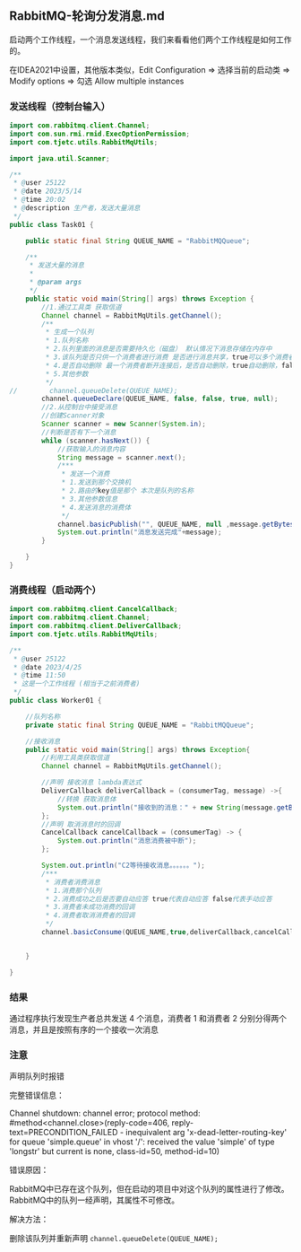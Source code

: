 ## RabbitMQ-轮询分发消息.md

启动两个工作线程，一个消息发送线程，我们来看看他们两个工作线程是如何工作的。

在IDEA2021中设置，其他版本类似，Edit Configuration => 选择当前的启动类 => Modify options => 勾选 Allow multiple instances

### 发送线程（控制台输入）

```java
import com.rabbitmq.client.Channel;
import com.sun.rmi.rmid.ExecOptionPermission;
import com.tjetc.utils.RabbitMqUtils;

import java.util.Scanner;

/**
 * @user 25122
 * @date 2023/5/14
 * @time 20:02
 * @description 生产者，发送大量消息
 */
public class Task01 {

    public static final String QUEUE_NAME = "RabbitMQQueue";

    /**
     * 发送大量的消息
     *
     * @param args
     */
    public static void main(String[] args) throws Exception {
        //1.通过工具类 获取信道
        Channel channel = RabbitMqUtils.getChannel();
        /**
         * 生成一个队列
         * 1.队列名称
         * 2.队列里面的消息是否需要持久化（磁盘） 默认情况下消息存储在内存中
         * 3.该队列是否只供一个消费者进行消费 是否进行消息共享，true可以多个消费者消费，false只能一个消费者消费
         * 4.是否自动删除 最一个消费者断开连接后，是否自动删除，true自动删除，false不自动删除
         * 5.其他参数
         */
//        channel.queueDelete(QUEUE_NAME);
        channel.queueDeclare(QUEUE_NAME, false, false, true, null);
        //2.从控制台中接受消息
        //创建Scanner对象
        Scanner scanner = new Scanner(System.in);
        //判断是否有下一个消息
        while (scanner.hasNext()) {
            //获取输入的消息内容
            String message = scanner.next();
            /***
             * 发送一个消费
             * 1.发送到那个交换机
             * 2.路由的key值是那个 本次是队列的名称
             * 3.其他参数信息
             * 4.发送消息的消费体
             */
            channel.basicPublish("", QUEUE_NAME, null ,message.getBytes());
            System.out.println("消息发送完成"+message);
        }

    }
}

```

### 消费线程（启动两个）
```java
import com.rabbitmq.client.CancelCallback;
import com.rabbitmq.client.Channel;
import com.rabbitmq.client.DeliverCallback;
import com.tjetc.utils.RabbitMqUtils;

/**
 * @user 25122
 * @date 2023/4/25
 * @time 11:50
 * 这是一个工作线程 (相当于之前消费者)
 */
public class Worker01 {

    //队列名称
    private static final String QUEUE_NAME = "RabbitMQQueue";

    //接收消息
    public static void main(String[] args) throws Exception{
        //利用工具类获取信道
        Channel channel = RabbitMqUtils.getChannel();

        //声明 接收消息 lambda表达式
        DeliverCallback deliverCallback = (consumerTag, message) ->{
            //转换 获取消息体
            System.out.println("接收到的消息：" + new String(message.getBody()));
        };
        //声明 取消消息时的回调
        CancelCallback cancelCallback = (consumerTag) -> {
            System.out.println("消息消费被中断");
        };

        System.out.println("C2等待接收消息。。。。。。");
        /***
         * 消费者消费消息
         * 1.消费那个队列
         * 2.消费成功之后是否要自动应答 true代表自动应答 false代表手动应答
         * 3.消费者未成功消费的回调
         * 4.消费者取消消费者的回调
         */
        channel.basicConsume(QUEUE_NAME,true,deliverCallback,cancelCallback);


    }

}

```

### 结果
通过程序执行发现生产者总共发送 4 个消息，消费者 1 和消费者 2 分别分得两个消息，并且是按照有序的一个接收一次消息

### 注意

声明队列时报错

完整错误信息：

Channel shutdown: channel error; protocol method: #method<channel.close>(reply-code=406, reply-text=PRECONDITION_FAILED - inequivalent arg 'x-dead-letter-routing-key' for queue 'simple.queue' in vhost '/': received the value 'simple' of type 'longstr' but current is none, class-id=50, method-id=10)

错误原因：

RabbitMQ中已存在这个队列，但在启动的项目中对这个队列的属性进行了修改。RabbitMQ中的队列一经声明，其属性不可修改。

解决方法：

删除该队列并重新声明
`channel.queueDelete(QUEUE_NAME);`





